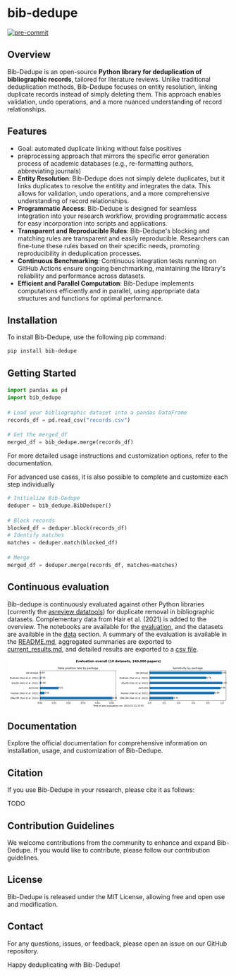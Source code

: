 # bib-dedupe

<!-- [![License](https://img.shields.io/github/license/CoLRev-Ecosystem/bib-dedupe.svg)](https://github.com/CoLRev-Environment/bib-dedupe/releases/) -->
[![pre-commit](https://img.shields.io/badge/pre--commit-enabled-brightgreen?logo=pre-commit&logoColor=white)](https://github.com/pre-commit/pre-commit)

## Overview

Bib-Dedupe is an open-source **Python library for deduplication of bibliographic records**, tailored for literature reviews.
Unlike traditional deduplication methods, Bib-Dedupe focuses on entity resolution, linking duplicate records instead of simply deleting them.
This approach enables validation, undo operations, and a more nuanced understanding of record relationships.

## Features

- Goal: automated duplicate linking without false positives
- preprocessing approach that mirrors the specific error generation process of academic databases (e.g., re-formatting authors, abbreviating journals)
- **Entity Resolution**: Bib-Dedupe does not simply delete duplicates, but it links duplicates to resolve the entitity and integrates the data. This allows for validation, undo operations, and a more comprehensive understanding of record relationships.
- **Programmatic Access**: Bib-Dedupe is designed for seamless integration into your research workflow, providing programmatic access for easy incorporation into scripts and applications.
- **Transparent and Reproducible Rules**: Bib-Dedupe's blocking and matching rules are transparent and easily reproducible. Researchers can fine-tune these rules based on their specific needs, promoting reproducibility in deduplication processes.
- **Continuous Benchmarking**: Continuous integration tests running on GitHub Actions ensure ongoing benchmarking, maintaining the library's reliability and performance across datasets.
- **Efficient and Parallel Computation**: Bib-Dedupe implements computations efficiently and in parallel, using appropriate data structures and functions for optimal performance.

## Installation

To install Bib-Dedupe, use the following pip command:

```bash
pip install bib-dedupe
```

## Getting Started

```python
import pandas as pd
import bib_dedupe

# Load your bibliographic dataset into a pandas DataFrame
records_df = pd.read_csv("records.csv")

# Get the merged_df
merged_df = bib_dedupe.merge(records_df)

```

For more detailed usage instructions and customization options, refer to the documentation.

For advanced use cases, it is also possible to complete and customize each step individually

```python
# Initialize Bib-Dedupe
deduper = bib_dedupe.BibDeduper()

# Block records
blocked_df = deduper.block(records_df)
# Identify matches
matches = deduper.match(blocked_df)

# Merge
merged_df = deduper.merge(records_df, matches=matches)
```

## Continuous evaluation

Bib-dedupe is continuously evaluated against other Python libraries (currently the [asreview datatools](https://github.com/asreview/asreview-datatools)) for duplicate removal in bibliographic datasets.
Complementary data from Hair et al. (2021) is added to the overview.
The notebooks are available for the [evaluation](notebooks/evaluation.ipynb), and the datasets are available in the [data](data) section.
A summary of the evaluation is available in the [README.md](notebooks/README.md), aggregated summaries are exported to [current_results.md](output/current_results.md), and detailed results are exported to a [csv file](output/evaluation.csv).

![Evaluation](output/evaluation_total.png)

## Documentation

Explore the official documentation for comprehensive information on installation, usage, and customization of Bib-Dedupe.

## Citation

If you use Bib-Dedupe in your research, please cite it as follows:

TODO

## Contribution Guidelines

We welcome contributions from the community to enhance and expand Bib-Dedupe. If you would like to contribute, please follow our contribution guidelines.

## License

Bib-Dedupe is released under the MIT License, allowing free and open use and modification.

## Contact

For any questions, issues, or feedback, please open an issue on our GitHub repository.

Happy deduplicating with Bib-Dedupe!
